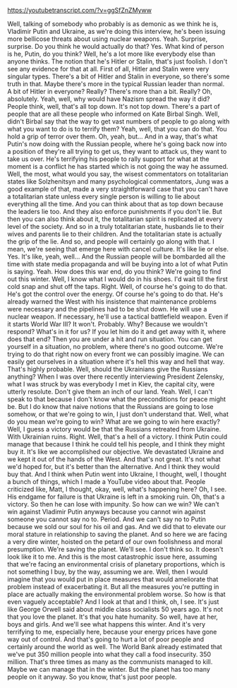 https://youtubetranscript.com/?v=ggSfZnZMyww

 Well, talking of somebody who probably is as demonic as we think he is, Vladimir Putin and Ukraine, as we're doing this interview, he's been issuing more bellicose threats about using nuclear weapons. Yeah. Surprise, surprise. Do you think he would actually do that? Yes. What kind of person is he, Putin, do you think? Well, he's a lot more like everybody else than anyone thinks. The notion that he's Hitler or Stalin, that's just foolish. I don't see any evidence for that at all. First of all, Hitler and Stalin were very singular types. There's a bit of Hitler and Stalin in everyone, so there's some truth in that. Maybe there's more in the typical Russian leader than normal. A bit of Hitler in everyone? Really? There's more than a bit. Really? Oh, absolutely. Yeah, well, why would have Nazism spread the way it did? People think, well, that's all top down. It's not top down. There's a part of people that are all these people who informed on Kate Birbal Singh. Well, didn't Birbal say that the way to get vast numbers of people to go along with what you want to do is to terrify them? Yeah, well, that you can do that. You hold a grip of terror over them. Oh, yeah, but... And in a way, that's what Putin's now doing with the Russian people, where he's going back now into a position of they're all trying to get us, they want to attack us, they want to take us over. He's terrifying his people to rally support for what at the moment is a conflict he has started which is not going the way he assumed. Well, the most, what would you say, the wisest commentators on totalitarian states like Solzhenitsyn and many psychological commentators, Jung was a good example of that, made a very straightforward case that you can't have a totalitarian state unless every single person is willing to lie about everything all the time. And you can think about that as top down because the leaders lie too. And they also enforce punishments if you don't lie. But then you can also think about it, the totalitarian spirit is replicated at every level of the society. And so in a truly totalitarian state, husbands lie to their wives and parents lie to their children. And the totalitarian state is actually the grip of the lie. And so, and people will certainly go along with that. I mean, we're seeing that emerge here with cancel culture. It's like lie or else. Yes. It's like, yeah, well... And the Russian people will be bombarded all the time with state media propaganda and will be buying into a lot of what Putin is saying. Yeah. How does this war end, do you think? We're going to find out this winter. Well, I know what I would do in his shoes. I'd wait till the first cold snap and shut off the taps. Right. Well, of course he's going to do that. He's got the control over the energy. Of course he's going to do that. He's already warned the West with his insistence that maintenance problems were necessary and the pipelines had to be shut down. He will use a nuclear weapon. If necessary, he'll use a tactical battlefield weapon. Even if it starts World War III? It won't. Probably. Why? Because we wouldn't respond? What's in it for us? If you let him do it and get away with it, where does that end? Then you are under a hit and run situation. You can get yourself in a situation, no problem, where there's no good outcome. We're trying to do that right now on every front we can possibly imagine. We can easily get ourselves in a situation where it's hell this way and hell that way. That's highly probable. Well, should the Ukrainians give the Russians anything? When I was over there recently interviewing President Zelensky, what I was struck by was everybody I met in Kiev, the capital city, were utterly resolute. Don't give them an inch of our land. Yeah. Well, I can't speak to that because I don't know what the preconditions for peace might be. But I do know that naive notions that the Russians are going to lose somehow, or that we're going to win, I just don't understand that. Well, what do you mean we're going to win? What are we going to win here exactly? Well, I guess a victory would be that the Russians retreated from Ukraine. With Ukrainian ruins. Right. Well, that's a hell of a victory. I think Putin could manage that because I think he could tell his people, and I think they might buy it. It's like we accomplished our objective. We devastated Ukraine and we kept it out of the hands of the West. And that's not great. It's not what we'd hoped for, but it's better than the alternative. And I think they would buy that. And I think when Putin went into Ukraine, I thought, well, I thought a bunch of things, which I made a YouTube video about that. People criticized like, Matt, I thought, okay, well, what's happening here? Oh, I see. His endgame for failure is that Ukraine is left in a smoking ruin. Oh, that's a victory. So then he can lose with impunity. So how can we win? We can't win against Vladimir Putin anyways because you cannot win against someone you cannot say no to. Period. And we can't say no to Putin because we sold our soul for his oil and gas. And we did that to elevate our moral stature in relationship to saving the planet. And so here we are facing a very dire winter, hoisted on the petard of our own foolishness and moral presumption. We're saving the planet. We'll see. I don't think so. It doesn't look like it to me. And this is the most catastrophic issue here, assuming that we're facing an environmental crisis of planetary proportions, which is not something I buy, by the way, assuming we are. Well, then I would imagine that you would put in place measures that would ameliorate that problem instead of exacerbating it. But all the measures you're putting in place are actually making the environmental problem worse. So how is that even vaguely acceptable? And I look at that and I think, oh, I see. It's just like George Orwell said about middle class socialists 50 years ago. It's not that you love the planet. It's that you hate humanity. So well, have at her, boys and girls. And we'll see what happens this winter. And it's very terrifying to me, especially here, because your energy prices have gone way out of control. And that's going to hurt a lot of poor people and certainly around the world as well. The World Bank already estimated that we've put 350 million people into what they call a food insecurity. 350 million. That's three times as many as the communists managed to kill. Maybe we can manage that in the winter. But the planet has too many people on it anyway. So you know, that's just poor people.